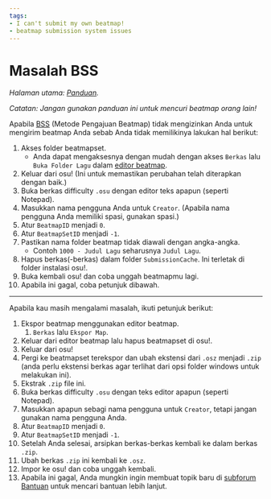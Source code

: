```yaml
---
tags:
- I can't submit my own beatmap!
- beatmap submission system issues
---
```

# Masalah BSS

*Halaman utama: [Panduan](/wiki/Guides).*

*Catatan: Jangan gunakan panduan ini untuk mencuri beatmap orang lain!*

Apabila [BSS](/wiki/BSS) (Metode Pengajuan Beatmap) tidak mengizinkan Anda untuk mengirim beatmap Anda sebab Anda tidak memilikinya lakukan hal berikut:

1.  Akses folder beatmapset.
    -    Anda dapat mengaksesnya dengan mudah dengan akses `Berkas` lalu `Buka Folder Lagu` dalam [editor beatmap](/wiki/beatmap_editor).
2.  Keluar dari osu! (Ini untuk memastikan perubahan telah diterapkan dengan baik.)
3.  Buka berkas difficulty `.osu` dengan editor teks apapun (seperti Notepad).
4.  Masukkan nama pengguna Anda untuk `Creator`. (Apabila nama pengguna Anda memiliki spasi, gunakan spasi.)
5.  Atur `BeatmapID` menjadi `0`.
6.  Atur `BeatmapSetID` menjadi `-1`.
7.  Pastikan nama folder beatmap tidak diawali dengan angka-angka.
    -    Contoh `1000 - Judul Lagu` seharusnya `Judul Lagu`.
8.  Hapus berkas(-berkas) dalam  folder `SubmissionCache`. Ini terletak di folder instalasi osu!.
9.  Buka kembali osu! dan coba unggah beatmapmu lagi.
10.  Apabila ini gagal, coba petunjuk dibawah.

---

Apabila kau masih mengalami masalah, ikuti petunjuk berikut:

1.  Ekspor beatmap menggunakan editor beatmap.
    1.  `Berkas` lalu `Ekspor Map`.
2.  Keluar dari editor beatmap lalu hapus beatmapset di osu!.
3.  Keluar dari osu!
4.  Pergi ke beatmapset terekspor dan ubah ekstensi dari `.osz` menjadi `.zip` (anda perlu ekstensi berkas agar terlihat dari opsi folder windows untuk melakukan ini).
5.  Ekstrak `.zip` file ini.
6.  Buka berkas difficulty `.osu` dengan teks editor apapun (seperti Notepad).
7.  Masukkan apapun sebagi nama pengguna untuk `Creator`, tetapi jangan gunakan nama pengguna Anda.
8.  Atur `BeatmapID` menjadi `0`.
9.  Atur `BeatmapSetID` menjadi `-1`.
10.  Setelah Anda selesai, arsipkan berkas-berkas kembali ke dalam berkas `.zip`.
11.  Ubah berkas `.zip` ini kembali ke `.osz`.
12.  Impor ke osu! dan coba unggah kembali.
13.  Apabila ini gagal, Anda mungkin ingin membuat topik baru di [subforum Bantuan](/community/forums/5) untuk mencari bantuan lebih lanjut.
